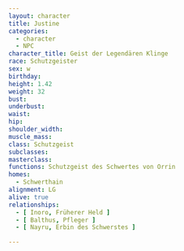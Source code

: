 ```yaml
---
layout: character
title: Justine
categories:
  - character
  - NPC
character_title: Geist der Legendären Klinge 
race: Schutzgeister
sex: w
birthday: 
height: 1.42
weight: 32
bust: 
underbust:
waist: 
hip: 
shoulder_width: 
muscle_mass: 
class: Schutzgeist
subclasses:
masterclass:
functions: Schutzgeist des Schwertes von Orrin
homes:
  - Schwerthain
alignment: LG
alive: true
relationships:
  - [ Inoro, Früherer Held ]
  - [ Balthus, Pfleger ]
  - [ Nayru, Erbin des Schwerstes ]

---
```


<!--more-->
